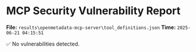 # MCP Security Vulnerability Report
**File:** `results\openmetadata-mcp-server\tool_definitions.json`
**Time:** `2025-06-21 04:15:51`

✅ No vulnerabilities detected.